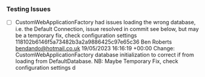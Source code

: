 ### Testing Issues

- [ ] CustomWebApplicationFactory had issues loading the wrong database, i.e. the Default Connection, issue resolved in commit see below, but may be a temporary fix, check configuration settings
118102b6146f5a73482b3a2a9886425c97e65c36	Ben Roberts <bendando@hotmail.co.uk>	19/05/2023 16:16:19 +00:00	Change: CustomWebApplicationFactory database initialization to correct if from loading from DefaultDatabase. NB: Maybe Temporary Fix, check configuration settings
d